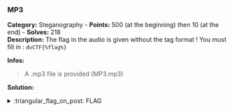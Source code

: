 ### MP3
**Category:** Steganography - **Points:** 500 (at the beginning) then 10 (at the end) - **Solves:** 218  
**Description:** The flag in the audio is given without the tag format ! You must fill in : `dvCTF{%flag%}`  

**Infos:**    
> A .mp3 file is provided (MP3.mp3)  

**Solution:**  
    

<details>
  <summary>:triangular_flag_on_post: FLAG</summary>

  ```
  dvCTF{}
  ```
</details>
